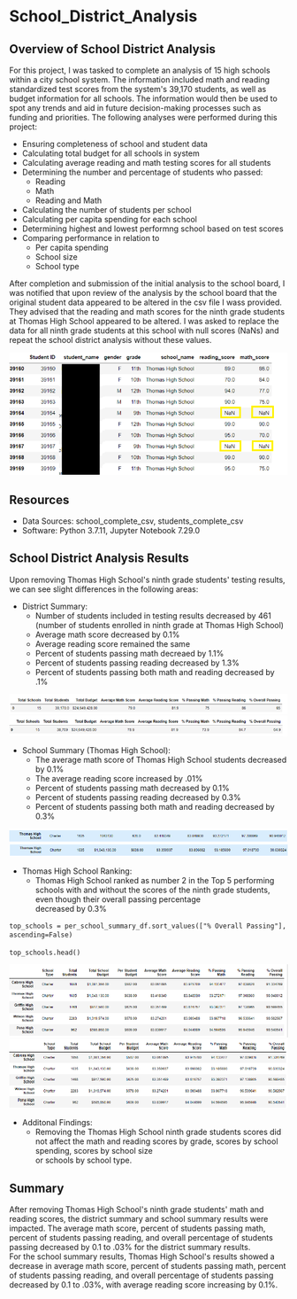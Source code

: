 # School_District_Analysis

## Overview of School District Analysis
For this project, I was tasked to complete an analysis of 15 high schools within a city school system. The information included math and reading standardized test scores from the system's 39,170 students, as well as budget information for all schools.  The information would then be used to spot any trends and aid in future decision-making processes such as funding and priorities. The following analyses were performed during this project:

 * Ensuring completeness of school and student data
 * Calculating total budget for all schools in system
 * Calculating average reading and math testing scores for all students
 * Determining the number and percentage of students who passed:
      + Reading
      + Math
      + Reading and Math
 * Calculating the number of students per school
 * Calculating per capita spending for each school
 * Determining highest and lowest performng school based on test scores
 * Comparing performance in relation to
     + Per capita spending
     + School size
     + School type
     
After completion and submission of the initial analysis to the school board, I was notified that upon review of the analysis by the school board that the original student data appeared to be altered in the csv file I wass provided. They advised that the reading and math scores for the ninth grade students at Thomas High School appeared to be altered. I was asked to replace the data for all ninth grade students at this school with null scores (NaNs) and repeat the school district analysis without these values. 

![Ninth grade scores](https://github.com/crtallent/School_District_Analysis/blob/main/Resources/ninth_grade_png.png)

## Resources
- Data Sources: school_complete_csv, students_complete_csv
- Software: Python 3.7.11, Jupyter Notebook 7.29.0

## School District Analysis Results
Upon removing Thomas High School's ninth grade students' testing results, we can see slight differences in the following areas:

* District Summary:  
  + Number of students included in testing results decreased by 461 (number of students enrolled in ninth grade at Thomas High School)  
  + Average math score decreased by 0.1%  
  + Average reading score remained the same  
  + Percent of students passing math decreaed by 1.1%  
  + Percent of students passing reading decreased by 1.3%  
  + Percent of students passing both math and reading decreased by .1%  




 ![district summary 1]( https://github.com/crtallent/School_District_Analysis/blob/main/Resources/dist_summ1.png "District Summary with THS ninth graders") 
 ![district summary 2]( https://github.com/crtallent/School_District_Analysis/blob/main/Resources/dist_summ2.png "District Summary without THS ninth graders") 
 
 * School Summary (Thomas High School):
   + The average math score of Thomas High School students decreased by 0.1%
   + The average reading score increased by .01%
   + Percent of students passing math decreased by 0.1%
   + Percent of students passing reading decreased by 0.3%
   + Percent of students passing both math and reading decreased by 0.3%


![school_summary_1](https://github.com/crtallent/School_District_Analysis/blob/main/Resources/school_summ1.png "School Summary with THS ninth graders")
![school_summary_2](https://github.com/crtallent/School_District_Analysis/blob/main/Resources/school_summ2.png "School Summary without THS ninth graders")

* Thomas High School Ranking:
  + Thomas High School ranked as number 2 in the Top 5 performing schools with and without the scores of the ninth grade students, even though their overall passing percentage   
    decreased by 0.3%
    
```
top_schools = per_school_summary_df.sort_values(["% Overall Passing"], ascending=False)

top_schools.head()
```

![Top5_1](https://github.com/crtallent/School_District_Analysis/blob/main/Resources/top5_1.png "Top 5 with THS ninth graders")
![Top5_2](https://github.com/crtallent/School_District_Analysis/blob/main/Resources/top5_2.png "Top 5 without THS ninth graders")

* Additonal Findings:
  + Removing the Thomas High School ninth grade students scores did not affect the math and reading scores by grade, scores by school spending, scores by school size  
    or schools by school type.
    
## Summary

After removing Thomas High School's ninth grade students' math and reading scores, the district summary and school summary results were impacted.  The average math score, percent of students passing math, percent of students passing reading, and overall percentage of students passing decreased by 0.1 to .03% for the district summary results.    
For the school summary results, Thomas High School's results showed a decrease in average math score, percent of students passing math, percent of students passing reading, and overall percentage of students passing decreased by 0.1 to .03%, with average reading score increasing by 0.1%.
